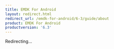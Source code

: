 ```yaml
---
title: EMDK For Android
layout: redirect.html
redirect_url: /emdk-for-android/6-3/guide/about
product: EMDK For Android
productversion: '6.3'
---
```

Redirecting...






